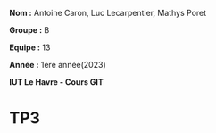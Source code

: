 **Nom :** Antoine Caron, Luc Lecarpentier, Mathys Poret

**Groupe :** B

**Equipe :** 13

**Année :** 1ere année(2023)

**IUT Le Havre - Cours GIT**

# TP3

